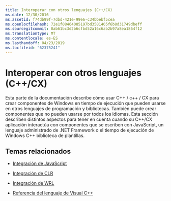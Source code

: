 ```yaml
---
title: Interoperar con otros lenguajes (C++/CX)
ms.date: 12/30/2016
ms.assetid: f74db99f-7dbd-421e-99e6-c34bbebf5cea
ms.openlocfilehash: 72e1f08464085197bd3581405f6b8d31749dbeff
ms.sourcegitcommit: 0ab61bc3d2b6cfbd52a16c6ab2b97a8ea1864f12
ms.translationtype: MT
ms.contentlocale: es-ES
ms.lasthandoff: 04/23/2019
ms.locfileid: "62375241"
---
```

# <a name="interoperating-with-other-languages-ccx"></a>Interoperar con otros lenguajes (C++/CX)

Esta parte de la documentación describe cómo usar C++ / c++ / CX para crear componentes de Windows en tiempo de ejecución que pueden usarse en otros lenguajes de programación y bibliotecas. También puede crear componentes que no pueden usarse por todos los idiomas. Esta sección describen distintos aspectos para tener en cuenta cuando su C++/CX aplicación interactúa con componentes que se escriben con JavaScript, un lenguaje administrado de .NET Framework o el tiempo de ejecución de Windows C++ biblioteca de plantillas.

## <a name="related-topics"></a>Temas relacionados

- [Integración de JavaScript](../cppcx/javascript-integration-c-cx.md)

- [Integración de CLR](../cppcx/clr-integration-c-cx.md)

- [Integración de WRL](../cppcx/wrl-integration-c-cx.md)

- [Referencia del lenguaje de Visual C++](../cppcx/visual-c-language-reference-c-cx.md)